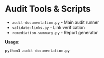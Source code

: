 # Audit Tools & Scripts

- `audit-documentation.py` - Main audit runner
- `validate-links.py` - Link verification
- `remediation-summary.py` - Report generator

**Usage:**
```bash
python3 audit-documentation.py
```
